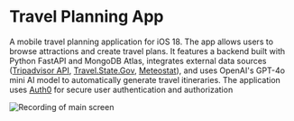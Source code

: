 ﻿# Travel Planning App

A mobile travel planning application for iOS 18. The app allows users to browse attractions and create travel plans. It features a backend built with Python FastAPI and MongoDB Atlas, integrates external data sources ([Tripadvisor API](https://tripadvisor-content-api.readme.io/reference/overview), [Travel.State.Gov](https://travel.state.gov/content/travel/en/traveladvisories/traveladvisories.html), [Meteostat](https://dev.meteostat.net/python/)), and uses OpenAI's GPT-4o mini AI model to automatically generate travel itineraries. The application uses [Auth0](https://auth0.com/docs) for secure user authentication and authorization

![Recording of main screen](https://i.imgur.com/mvVwdlq.gif)
